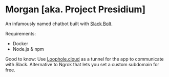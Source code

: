 # Morgan [aka. Project Presidium]
An infamously named chatbot built with [Slack Bolt](https://github.com/slackapi/bolt-js). 

Requirements:
- Docker
- Node.js & npm

Good to know: Use [Loophole.cloud](https://loophole.cloud/) as a tunnel for the app to communicate with Slack. Alternative to Ngrok that lets you set a custom subdomain for free.